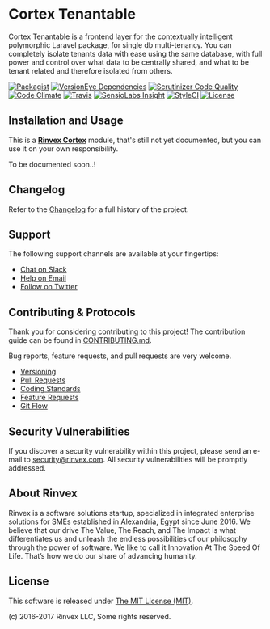 # Cortex Tenantable

Cortex Tenantable is a frontend layer for the contextually intelligent polymorphic Laravel package, for single db multi-tenancy. You can completely isolate tenants data with ease using the same database, with full power and control over what data to be centrally shared, and what to be tenant related and therefore isolated from others.

[![Packagist](https://img.shields.io/packagist/v/cortex/tenantable.svg?label=Packagist&style=flat-square)](https://packagist.org/packages/cortex/tenantable)
[![VersionEye Dependencies](https://img.shields.io/versioneye/d/php/cortex:tenantable.svg?label=Dependencies&style=flat-square)](https://www.versioneye.com/php/cortex:tenantable/)
[![Scrutinizer Code Quality](https://img.shields.io/scrutinizer/g/cortex/tenantable.svg?label=Scrutinizer&style=flat-square)](https://scrutinizer-ci.com/g/cortex/tenantable/)
[![Code Climate](https://img.shields.io/codeclimate/github/cortex/tenantable.svg?label=CodeClimate&style=flat-square)](https://codeclimate.com/github/cortex/tenantable)
[![Travis](https://img.shields.io/travis/cortex/tenantable.svg?label=TravisCI&style=flat-square)](https://travis-ci.org/cortex/tenantable)
[![SensioLabs Insight](https://img.shields.io/sensiolabs/i/a2cccb54-31b7-49a3-9df2-176a23400fde.svg?label=SensioLabs&style=flat-square)](https://insight.sensiolabs.com/projects/a2cccb54-31b7-49a3-9df2-176a23400fde)
[![StyleCI](https://styleci.io/repos/77746390/shield)](https://styleci.io/repos/77746390)
[![License](https://img.shields.io/packagist/l/cortex/tenantable.svg?label=License&style=flat-square)](https://github.com/cortex/tenantable/blob/develop/LICENSE)


## Installation and Usage

This is a **[Rinvex Cortex](https://github.com/rinvex/cortex)** module, that's still not yet documented, but you can use it on your own responsibility.

To be documented soon..!


## Changelog

Refer to the [Changelog](CHANGELOG.md) for a full history of the project.


## Support

The following support channels are available at your fingertips:

- [Chat on Slack](http://chat.rinvex.com)
- [Help on Email](mailto:help@rinvex.com)
- [Follow on Twitter](https://twitter.com/rinvex)


## Contributing & Protocols

Thank you for considering contributing to this project! The contribution guide can be found in [CONTRIBUTING.md](CONTRIBUTING.md).

Bug reports, feature requests, and pull requests are very welcome.

- [Versioning](CONTRIBUTING.md#versioning)
- [Pull Requests](CONTRIBUTING.md#pull-requests)
- [Coding Standards](CONTRIBUTING.md#coding-standards)
- [Feature Requests](CONTRIBUTING.md#feature-requests)
- [Git Flow](CONTRIBUTING.md#git-flow)


## Security Vulnerabilities

If you discover a security vulnerability within this project, please send an e-mail to [security@rinvex.com](security@rinvex.com). All security vulnerabilities will be promptly addressed.


## About Rinvex

Rinvex is a software solutions startup, specialized in integrated enterprise solutions for SMEs established in Alexandria, Egypt since June 2016. We believe that our drive The Value, The Reach, and The Impact is what differentiates us and unleash the endless possibilities of our philosophy through the power of software. We like to call it Innovation At The Speed Of Life. That’s how we do our share of advancing humanity.


## License

This software is released under [The MIT License (MIT)](LICENSE).

(c) 2016-2017 Rinvex LLC, Some rights reserved.
